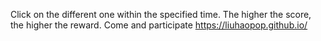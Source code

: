 Click on the different one within the specified time. The higher the score, the higher the reward. Come and participate
https://liuhaopop.github.io/
